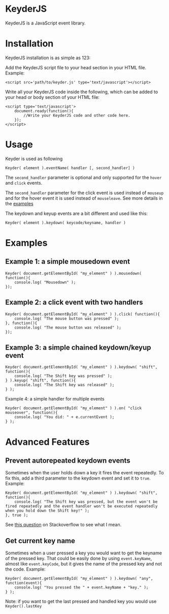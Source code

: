 KeyderJS
======

KeyderJS is a JavaScript event library.

Installation
====

KeyderJS installation is as simple as 123:

Add the KeyderJS script file to your head section in your HTML file. Example:

	<script src='path/to/keyder.js' type='text/javascript'></script>

Write all your KeyderJS code inside the following, which can be added to your head or body section of your HTML file:

	<script type='text/javascript'>
		document.ready(function(){
			//Write your KeyderJS code and other code here.
		});
	</script>

Usage
=====

Keyder is used as following

	Keyder( element ).eventName( handler [, second_handler] )

The `second_handler` parameter is optional and only supported for the `hover` and `click` events.

The `second_handler` parameter for the click event is used instead of `mouseup` and for the hover event it is used instead of `mouseleave`. See more details in the [examples](#examples) 

The keydown and keyup events are a bit different and used like this:

	Keyder( element ).keydown( keycode/keyname, handler )

Examples
========

Example 1: a simple mousedown event
--

	Keyder( document.getElementById( "my_element" ) ).mousedown( function(){
		console.log( "Mousedown" );
	});
	
Example 2: a click event with two handlers
--

	Keyder( document.getElementById( "my_element" ) ).click( function(){
		console.log( "The mouse button was pressed" );
	}, function(){
		console.log( "The mouse button was released" );
	});
	
Example 3: a simple chained keydown/keyup event
--

	Keyder( document.getElementById( "my_element" ) ).keydown( "shift", function(){
		console.log( "The Shift key was pressed" );
	} ).keyup( "shift", function(){
		console.log( "The Shift key was released" );
	} );

Example 4: a simple handler for multiple events

	Keyder( document.getElementById( "my_element" ) ).on( "click mouseover", function(){
		console.log( "You did: " + e.currentEvent );
	} );

Advanced Features
=====

Prevent autorepeated keydown events
---

Sometimes when the user holds down a key it fires the event repeatedly. To fix this, add a third parameter to the keydown event and set it to `true`. Example:

	Keyder( document.getElementById( "my_element" ) ).keydown( "shift", function(){
		console.log( "The Shift key was pressed, but the event won't be fired repeatedly and the event handler won't be executed repeatedly when you hold down the Shift key!" );
	}, true );

See [this question](http://stackoverflow.com/questions/7686197/how-can-i-avoid-autorepeated-keydown-events-in-javascript) on Stackoverflow to see what I mean.

Get current key name
---

Sometimes when a user pressed a key you would want to get the keyname of the pressed key. That could be easily done by using `event.keyName`, almost like `event.keyCode`, but it gives the name of the pressed key and not the code. Example:

	Keyder( document.getElementById( "my_element" ) ).keydown( "any", function(event){
		console.log( "You pressed the " + event.keyName + "key." );
	} );

Note: if you want to get the last pressed and handled key you would use `Keyder().lastKey`

